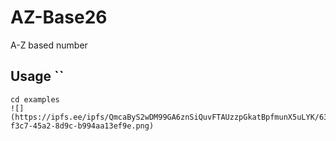 # AZ-Base26

A-Z based number

## Usage ``
```
cd examples
![](https://ipfs.ee/ipfs/QmcaByS2wDM99GA6znSiQuvFTAUzzpGkatBpfmunX5uLYK/63832b77-f3c7-45a2-8d9c-b994aa13ef9e.png)
```


